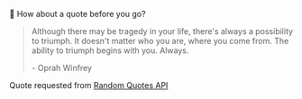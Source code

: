 📣 How about a quote before you go?

> Although there may be tragedy in your life, there's always a possibility to triumph. It doesn't matter who you are, where you come from. The ability to triumph begins with you. Always.
>
> <p>- Oprah Winfrey</p>

Quote requested from [Random Quotes API](https://github.com/lukePeavey/quotable)

